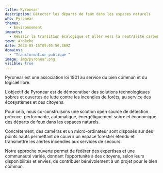 ```yaml
---
title: Pyronear
description: Détecter les départs de feux dans les espaces naturels
who: Pyronear
themes:
  - Environnement
impacts:
  - Réussir la transition écologique et aller vers la neutralité carbone
town: Ardèche
date: 2023-05-15T09:05:56.369Z
domains:
  - "Transformation publique "
image: img/pyronear.png
visible: true
---
```

Pyronear est une association loi 1901 au service du bien commun et du logiciel libre.

L’objectif de Pyronear est de démocratiser des solutions technologiques sobres et ouvertes de lutte contre les incendies de forêts, au service des écosystèmes et des citoyens.

Pour cela, nous co-construisons une solution open source de détection précoce, performante, automatique, énergétiquement sobre et économique des départs de feux dans les espaces naturels.

Concrètement, des caméras et un micro-ordinateur sont disposés sur des points hauts permettant de couvrir un espace forestier étendu et transmettre les alertes incendies aux services de secours.

Notre approche ouverte permet de fédérer des expertises et une communauté variée, donnant l’opportunité à des citoyens, selon leurs disponibilités et envies, de contribuer bénévolement à un projet pour le bien commun.